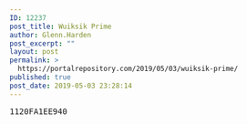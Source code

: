```yaml
---
ID: 12237
post_title: Wuiksik Prime
author: Glenn.Harden
post_excerpt: ""
layout: post
permalink: >
  https://portalrepository.com/2019/05/03/wuiksik-prime/
published: true
post_date: 2019-05-03 23:28:14
---
```

<pre>1120FA1EE940</pre>